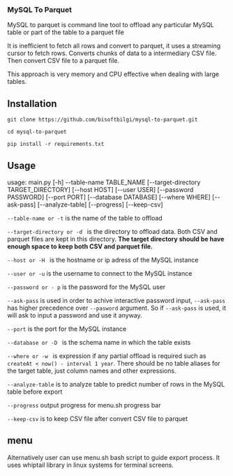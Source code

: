 ### MySQL To Parquet 

MySQL to parquet is command line tool to offload any particular MySQL table or part of the table to a parquet file

It is inefficient to fetch all rows and convert to parquet, it uses a streaming cursor to fetch rows. Converts chunks of data to a intermediary CSV file. Then convert CSV file to a parquet file. 

This approach is very memory and CPU effective when dealing with large tables. 

## Installation

``` 
git clone https://github.com/bisoftbilgi/mysql-to-parquet.git

cd mysql-to-parquet

pip install -r requirements.txt

```

## Usage

usage: main.py [-h] --table-name TABLE_NAME [--target-directory TARGET_DIRECTORY] [--host HOST] [--user USER] [--password PASSWORD] [--port PORT] [--database DATABASE] [--where WHERE] [--ask-pass]
               [--analyze-table] [--progress] [--keep-csv]

`--table-name or -t` is the name of the table to offload

`--target-directory or -d ` is the directory to offload data. Both CSV and parquet files are kept in this directory. **The target directory should be have enough space to keep both CSV and parquet file.**

`--host or -H ` is the hostname or ip adress of the MySQL instance

`--user or -u` is the username to connect to the MySQL instance 

`--password or - p` is the password for the MySQL user

`--ask-pass` is used in order to achive interactive password input, `--ask-pass` has higher precedence over `--pasword` argument. So if `--ask-pass` is used, it will ask to input a password and use it anyway.

`--port` is the port for the MySQL instance

`--database or -D ` is the schema name in which the table exists

`--where or -w ` is expression if any partial offload is required such as ` createAt < now() - interval 1 year `. There should be no table aliases for the target table, just column names and other expressions. 

`--analyze-table` is to analyze table to predict number of rows in the MySQL table before export

`--progress` output progress for menu.sh progress bar

`--keep-csv` is to keep CSV file after convert CSV file to parquet

## menu

Alternatively user can use menu.sh bash script to guide export process. It uses whiptail library in linux systems for terminal screens.  




